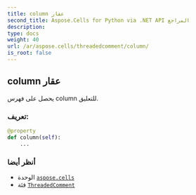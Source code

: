 ```yaml
---
title: column عقار
second_title: Aspose.Cells for Python via .NET API المراجع
description:
type: docs
weight: 40
url: /ar/aspose.cells/threadedcomment/column/
is_root: false
---
```

##  column عقار

يحصل على فهرس column للتعليق.
###  تعريف:
```python
@property
def column(self):
    ...
```

###  أنظر أيضا
* الوحدة [`aspose.cells`](../../)
* فئة [`ThreadedComment`](/cells/python-net/ar/aspose.cells/threadedcomment)
